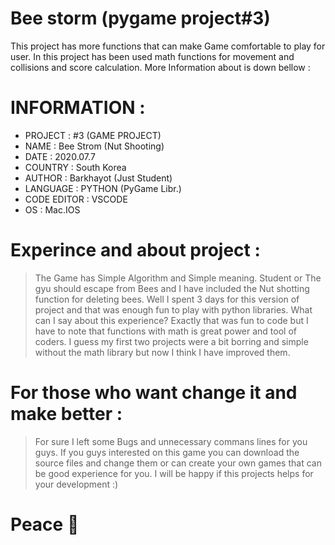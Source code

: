 # Bee storm  (pygame project#3)



This project has more functions that can make Game comfortable to play for user. In this project has been used math functions for movement and collisions and score calculation. More Information about is down bellow :

#   INFORMATION :

  - PROJECT : #3 (GAME PROJECT) 
  - NAME : Bee Strom  (Nut Shooting) 
  - DATE : 2020.07.7 
  - COUNTRY : South Korea 
  - AUTHOR : Barkhayot (Just Student)
  - LANGUAGE : PYTHON (PyGame Libr.) 
  - CODE EDITOR : VSCODE 
  - OS : Mac.IOS

# Experince and about project :

  > The Game has Simple Algorithm and Simple meaning. Student or The gyu should escape from Bees and I have included the Nut shotting function for deleting bees. Well I spent 3 days for this version of project and that was enough fun to play with python libraries. What can I say about this experience? Exactly that was fun to code but I have to note that functions with math is great power and tool of coders. I guess my first two projects were a bit borring and simple without the math library but now I think I have improved them. 
  
  
  # For those who want change it and make better : 
  > For sure I left some Bugs and unnecessary commans lines for you guys. If you guys interested on this game you can download the source files and change them or can create your own games that can be good experience for you. I will be happy if this projects helps for your development :)
  
  
 # Peace  🙌
  
